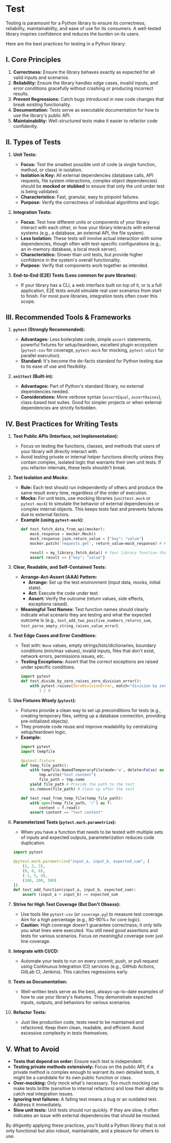 # Test 


Testing is paramount for a Python library to ensure its correctness, reliability, maintainability, and ease of use for its consumers. A well-tested library inspires confidence and reduces the burden on its users.

Here are the best practices for testing in a Python library:

## I. Core Principles

1.  **Correctness:** Ensure the library behaves exactly as expected for all valid inputs and scenarios.
2.  **Reliability:** Ensure the library handles edge cases, invalid inputs, and error conditions gracefully without crashing or producing incorrect results.
3.  **Prevent Regressions:** Catch bugs introduced in new code changes that break existing functionality.
4.  **Documentation:** Tests serve as executable documentation for how to use the library's public API.
5.  **Maintainability:** Well-structured tests make it easier to refactor code confidently.

## II. Types of Tests

1.  **Unit Tests:**

      * **Focus:** Test the smallest possible unit of code (a single function, method, or class) in isolation.
      * **Isolation is Key:** All external dependencies (database calls, API requests, file system interactions, complex object dependencies) should be **mocked or stubbed** to ensure that only the unit under test is being validated.
      * **Characteristics:** Fast, granular, easy to pinpoint failures.
      * **Purpose:** Verify the correctness of individual algorithms and logic.

2.  **Integration Tests:**

      * **Focus:** Test how different units or components of your library interact with each other, or how your library interacts with external systems (e.g., a database, an external API, the file system).
      * **Less Isolation:** These tests will involve actual interaction with some dependencies, though often with test-specific configurations (e.g., an in-memory database, a local mock server).
      * **Characteristics:** Slower than unit tests, but provide higher confidence in the system's overall functionality.
      * **Purpose:** Verify that components work together as intended.

3.  **End-to-End (E2E) Tests (Less common for pure libraries):**

      * If your library has a CLI, a web interface built on top of it, or is a full application, E2E tests would simulate real user scenarios from start to finish. For most pure libraries, integration tests often cover this scope.

## III. Recommended Tools & Frameworks

1.  **`pytest` (Strongly Recommended):**

      * **Advantages:** Less boilerplate code, simple `assert` statements, powerful fixtures for setup/teardown, excellent plugin ecosystem (`pytest-cov` for coverage, `pytest-mock` for mocking, `pytest-xdist` for parallel execution).
      * **Standard:** It's become the de-facto standard for Python testing due to its ease of use and flexibility.

2.  **`unittest` (Built-in):**

      * **Advantages:** Part of Python's standard library, no external dependencies needed.
      * **Considerations:** More verbose syntax (`assertEqual`, `assertRaises`), class-based test suites. Good for simpler projects or when external dependencies are strictly forbidden.

## IV. Best Practices for Writing Tests

1.  **Test Public APIs (Interface, not Implementation):**

      * Focus on testing the functions, classes, and methods that users of your library will directly interact with.
      * Avoid testing private or internal helper functions directly unless they contain complex, isolated logic that warrants their own unit tests. If you refactor internals, these tests shouldn't break.

2.  **Test Isolation and Mocks:**

      * **Rule:** Each test should run independently of others and produce the same result every time, regardless of the order of execution.
      * **Mocks:** For unit tests, use mocking libraries (`unittest.mock` or `pytest-mock`) to simulate the behavior of external dependencies or complex internal objects. This keeps tests fast and prevents failures due to external factors.
      * **Example (using `pytest-mock`):**
        ```python
        def test_fetch_data_from_api(mocker):
            mock_response = mocker.Mock()
            mock_response.json.return_value = {"key": "value"}
            mocker.patch('requests.get', return_value=mock_response) # Mock requests.get

            result = my_library.fetch_data() # Your library function that calls requests.get
            assert result == {"key": "value"}
        ```

3.  **Clear, Readable, and Self-Contained Tests:**

      * **Arrange-Act-Assert (AAA) Pattern:**
          * **Arrange:** Set up the test environment (input data, mocks, initial state).
          * **Act:** Execute the code under test.
          * **Assert:** Verify the outcome (return values, side effects, exceptions raised).
      * **Meaningful Test Names:** Test function names should clearly indicate what scenario they are testing and what the expected outcome is (e.g., `test_add_two_positive_numbers_returns_sum`, `test_parse_empty_string_raises_value_error`).

4.  **Test Edge Cases and Error Conditions:**

      * Test with: `None` values, empty strings/lists/dictionaries, boundary conditions (min/max values), invalid inputs, files that don't exist, network errors, permissions issues, etc.
      * **Testing Exceptions:** Assert that the correct exceptions are raised under specific conditions.
        ```python
        import pytest
        def test_divide_by_zero_raises_zero_division_error():
            with pytest.raises(ZeroDivisionError, match="division by zero"):
                1 / 0
        ```

5.  **Use Fixtures Wisely (`pytest`):**

      * Fixtures provide a clean way to set up preconditions for tests (e.g., creating temporary files, setting up a database connection, providing pre-initialized objects).
      * They promote code reuse and improve readability by centralizing setup/teardown logic.
      * **Example:**
        ```python
        import pytest
        import tempfile

        @pytest.fixture
        def temp_file_path():
            with tempfile.NamedTemporaryFile(mode='w', delete=False) as tmp:
                tmp.write("test content")
                file_path = tmp.name
            yield file_path # Provide the path to the test
            os.remove(file_path) # Clean up after the test

        def test_read_from_temp_file(temp_file_path):
            with open(temp_file_path, 'r') as f:
                content = f.read()
            assert content == "test content"
        ```

6.  **Parameterized Tests (`pytest.mark.parametrize`):**

      * When you have a function that needs to be tested with multiple sets of inputs and expected outputs, parameterization reduces code duplication.

    <!-- end list -->

    ```python
    import pytest

    @pytest.mark.parametrize("input_a, input_b, expected_sum", [
        (1, 2, 3),
        (0, 0, 0),
        (-1, 5, 4),
        (100, 200, 300)
    ])
    def test_add_function(input_a, input_b, expected_sum):
        assert (input_a + input_b) == expected_sum
    ```

7.  **Strive for High Test Coverage (But Don't Obsess):**

      * Use tools like `pytest-cov` (or `coverage.py`) to measure test coverage. Aim for a high percentage (e.g., 80-90%+ for core logic).
      * **Caution:** High coverage doesn't guarantee correctness; it only tells you what lines were executed. You still need good assertions and tests for various scenarios. Focus on *meaningful* coverage over just line coverage.

8.  **Integrate with CI/CD:**

      * Automate your tests to run on every commit, push, or pull request using Continuous Integration (CI) services (e.g., GitHub Actions, GitLab CI, Jenkins). This catches regressions early.

9.  **Tests as Documentation:**

      * Well-written tests serve as the best, always-up-to-date examples of how to use your library's features. They demonstrate expected inputs, outputs, and behaviors for various scenarios.

10. **Refactor Tests:**

      * Just like production code, tests need to be maintained and refactored. Keep them clean, readable, and efficient. Avoid excessive complexity in tests themselves.

## V. What to Avoid

  * **Tests that depend on order:** Ensure each test is independent.
  * **Testing private methods extensively:** Focus on the public API; if a private method is complex enough to warrant its own detailed tests, it might be a candidate for its own public function or class.
  * **Over-mocking:** Only mock what's necessary. Too much mocking can make tests brittle (sensitive to internal refactors) and lose their ability to catch real integration issues.
  * **Ignoring test failures:** A failing test means a bug or an outdated test. Address it immediately.
  * **Slow unit tests:** Unit tests should run quickly. If they are slow, it often indicates an issue with external dependencies that should be mocked.

By diligently applying these practices, you'll build a Python library that is not only functional but also robust, maintainable, and a pleasure for others to use.